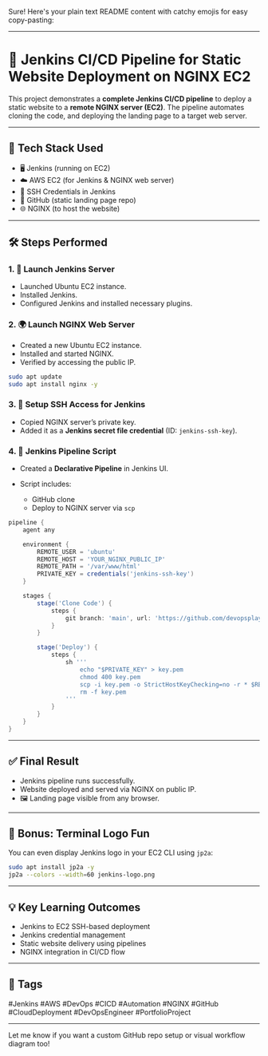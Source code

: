 Sure! Here's your plain text README content with catchy emojis for easy copy-pasting:

---

# 🚀 Jenkins CI/CD Pipeline for Static Website Deployment on NGINX EC2

This project demonstrates a **complete Jenkins CI/CD pipeline** to deploy a static website to a **remote NGINX server (EC2)**. The pipeline automates cloning the code, and deploying the landing page to a target web server.

---

## 🧰 Tech Stack Used

* 🖥️ Jenkins (running on EC2)
* ☁️ AWS EC2 (for Jenkins & NGINX web server)
* 🔐 SSH Credentials in Jenkins
* 🧾 GitHub (static landing page repo)
* 🌐 NGINX (to host the website)

---

## 🛠️ Steps Performed

### 1. 🚀 Launch Jenkins Server

* Launched Ubuntu EC2 instance.
* Installed Jenkins.
* Configured Jenkins and installed necessary plugins.

### 2. 🌍 Launch NGINX Web Server

* Created a new Ubuntu EC2 instance.
* Installed and started NGINX.
* Verified by accessing the public IP.

```bash
sudo apt update
sudo apt install nginx -y
```

### 3. 🔑 Setup SSH Access for Jenkins

* Copied NGINX server’s private key.
* Added it as a **Jenkins secret file credential** (ID: `jenkins-ssh-key`).

### 4. 🧪 Jenkins Pipeline Script

* Created a **Declarative Pipeline** in Jenkins UI.
* Script includes:

  * GitHub clone
  * Deploy to NGINX server via `scp`

```groovy
pipeline {
    agent any

    environment {
        REMOTE_USER = 'ubuntu'
        REMOTE_HOST = 'YOUR_NGINX_PUBLIC_IP'
        REMOTE_PATH = '/var/www/html'
        PRIVATE_KEY = credentials('jenkins-ssh-key')
    }

    stages {
        stage('Clone Code') {
            steps {
                git branch: 'main', url: 'https://github.com/devopsplay-code/landing-page.git'
            }
        }

        stage('Deploy') {
            steps {
                sh '''
                    echo "$PRIVATE_KEY" > key.pem
                    chmod 400 key.pem
                    scp -i key.pem -o StrictHostKeyChecking=no -r * $REMOTE_USER@$REMOTE_HOST:$REMOTE_PATH
                    rm -f key.pem
                '''
            }
        }
    }
}
```

---

## ✅ Final Result

* Jenkins pipeline runs successfully.
* Website deployed and served via NGINX on public IP.
* 🖼️ Landing page visible from any browser.

---

## 📸 Bonus: Terminal Logo Fun

You can even display Jenkins logo in your EC2 CLI using `jp2a`:

```bash
sudo apt install jp2a -y
jp2a --colors --width=60 jenkins-logo.png
```

---

## 💡 Key Learning Outcomes

* Jenkins to EC2 SSH-based deployment
* Jenkins credential management
* Static website delivery using pipelines
* NGINX integration in CI/CD flow

---

## 📌 Tags

\#Jenkins #AWS #DevOps #CICD #Automation #NGINX #GitHub #CloudDeployment #DevOpsEngineer #PortfolioProject

---

Let me know if you want a custom GitHub repo setup or visual workflow diagram too!
